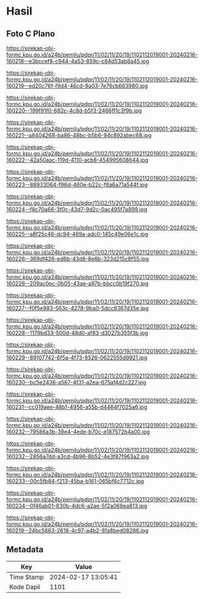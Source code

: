 # Hasil

## Foto C Plano

https://sirekap-obj-formc.kpu.go.id/a24b/pemilu/pdpr/11/02/11/20/19/1102112019001-20240216-160218--e3bccef8-c944-4a53-859c-c84d53ab8a45.jpg

https://sirekap-obj-formc.kpu.go.id/a24b/pemilu/pdpr/11/02/11/20/19/1102112019001-20240216-160219--ed20c76f-f9d4-46cd-9a03-7e76cb663980.jpg

https://sirekap-obj-formc.kpu.go.id/a24b/pemilu/pdpr/11/02/11/20/19/1102112019001-20240216-160220--199f91f0-682c-4c8d-b5f3-2466ff1c3f9b.jpg

https://sirekap-obj-formc.kpu.go.id/a24b/pemilu/pdpr/11/02/11/20/19/1102112019001-20240216-160221--a8404268-ba86-48bc-b5b6-94c892abec68.jpg

https://sirekap-obj-formc.kpu.go.id/a24b/pemilu/pdpr/11/02/11/20/19/1102112019001-20240216-160222--42a50aac-119d-4110-acb8-454995608644.jpg

https://sirekap-obj-formc.kpu.go.id/a24b/pemilu/pdpr/11/02/11/20/19/1102112019001-20240216-160223--88933064-f96d-460e-b22c-f8a6a71a544f.jpg

https://sirekap-obj-formc.kpu.go.id/a24b/pemilu/pdpr/11/02/11/20/19/1102112019001-20240216-160224--f8c70a66-3f0c-43d7-9d2c-0ac495f7a899.jpg

https://sirekap-obj-formc.kpu.go.id/a24b/pemilu/pdpr/11/02/11/20/19/1102112019001-20240216-160225--a8f25c46-dc94-469a-adc0-145c49e06e1c.jpg

https://sirekap-obj-formc.kpu.go.id/a24b/pemilu/pdpr/11/02/11/20/19/1102112019001-20240216-160226--369df426-ed6b-43d8-8e6b-323d215c8f55.jpg

https://sirekap-obj-formc.kpu.go.id/a24b/pemilu/pdpr/11/02/11/20/19/1102112019001-20240216-160226--209ac0ec-0b05-43ae-a97b-bbcc0b19f270.jpg

https://sirekap-obj-formc.kpu.go.id/a24b/pemilu/pdpr/11/02/11/20/19/1102112019001-20240216-160227--f0f5e983-563c-4278-9ba0-5dcc8367d35e.jpg

https://sirekap-obj-formc.kpu.go.id/a24b/pemilu/pdpr/11/02/11/20/19/1102112019001-20240216-160228--1179bd33-500d-48d0-af83-d3027b355f3b.jpg

https://sirekap-obj-formc.kpu.go.id/a24b/pemilu/pdpr/11/02/11/20/19/1102112019001-20240216-160229--89107742-6f5a-4f73-8526-0622555d9921.jpg

https://sirekap-obj-formc.kpu.go.id/a24b/pemilu/pdpr/11/02/11/20/19/1102112019001-20240216-160230--bc5e2436-a567-4f31-a2ea-675af4d2c227.jpg

https://sirekap-obj-formc.kpu.go.id/a24b/pemilu/pdpr/11/02/11/20/19/1102112019001-20240216-160231--cc019aee-48b1-4956-a55b-d4464f7025a6.jpg

https://sirekap-obj-formc.kpu.go.id/a24b/pemilu/pdpr/11/02/11/20/19/1102112019001-20240216-160232--79586a3b-39e4-4ede-b70c-e187572b4a00.jpg

https://sirekap-obj-formc.kpu.go.id/a24b/pemilu/pdpr/11/02/11/20/19/1102112019001-20240216-160232--2856a7dd-a3cd-4b96-8b52-4e3f87f963a2.jpg

https://sirekap-obj-formc.kpu.go.id/a24b/pemilu/pdpr/11/02/11/20/19/1102112019001-20240216-160233--00c5fb84-f213-45ba-b161-065bf6c7712c.jpg

https://sirekap-obj-formc.kpu.go.id/a24b/pemilu/pdpr/11/02/11/20/19/1102112019001-20240216-160234--0f46ab01-830b-4dc6-a2ae-5f2a068ea813.jpg

https://sirekap-obj-formc.kpu.go.id/a24b/pemilu/pdpr/11/02/11/20/19/1102112019001-20240216-160219--24bc5663-2618-4c97-a4b2-8fa8bed08286.jpg


## Metadata

| Key        | Value               |
| ---------- | ------------------- |
| Time Stamp | 2024-02-17 13:05:41 |
| Kode Dapil | 1101                |



